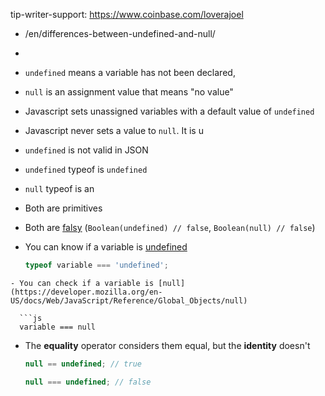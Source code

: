 tip-writer-support: https://www.coinbase.com/loverajoel

- /en/differences-between-undefined-and-null/
- 
- `undefined` means a variable has not been declared,
- `null` is an assignment value that means "no value"
- Javascript sets unassigned variables with a default value of `undefined`
- Javascript never sets a value to `null`. It is u
- `undefined` is not valid in JSON 
- `undefined` typeof is `undefined`
- `null` typeof is an
- Both are primitives
- Both are [falsy](https://developer.mozilla.org/en-US/docs/Glossary/Falsy)
    (`Boolean(undefined) // false`, `Boolean(null) // false`)
-   You can know if a variable is [undefined](https://developer.mozilla.org/en-US/docs/Web/JavaScript/Reference/Global_Objects/undefined)

    ```js
    typeof variable === 'undefined';
    ```

```
- You can check if a variable is [null](https://developer.mozilla.org/en-US/docs/Web/JavaScript/Reference/Global_Objects/null)

  ```js
  variable === null
```

- The **equality** operator considers them equal, but the **identity** doesn't

    ```js
    null == undefined; // true

    null === undefined; // false
    ```

```

```
